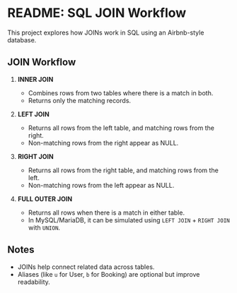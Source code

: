 # README: SQL JOIN Workflow

This project explores how JOINs work in SQL using an Airbnb-style database.

## JOIN Workflow

1. **INNER JOIN**

   - Combines rows from two tables where there is a match in both.
   - Returns only the matching records.

2. **LEFT JOIN**

   - Returns all rows from the left table, and matching rows from the right.
   - Non-matching rows from the right appear as NULL.

3. **RIGHT JOIN**

   - Returns all rows from the right table, and matching rows from the left.
   - Non-matching rows from the left appear as NULL.

4. **FULL OUTER JOIN**
   - Returns all rows when there is a match in either table.
   - In MySQL/MariaDB, it can be simulated using `LEFT JOIN` + `RIGHT JOIN` with `UNION`.

## Notes

- JOINs help connect related data across tables.
- Aliases (like `u` for User, `b` for Booking) are optional but improve readability.

